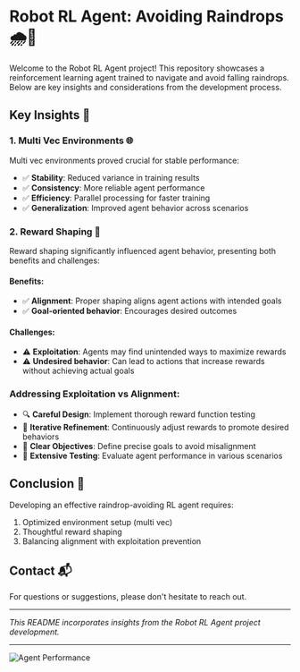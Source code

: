 # Robot RL Agent: Avoiding Raindrops 🌧️🤖

Welcome to the Robot RL Agent project! This repository showcases a reinforcement learning agent trained to navigate and avoid falling raindrops. Below are key insights and considerations from the development process.

## Key Insights 🔑

### 1. Multi Vec Environments 🌐

Multi vec environments proved crucial for stable performance:

- ✅ **Stability**: Reduced variance in training results
- ✅ **Consistency**: More reliable agent performance
- ✅ **Efficiency**: Parallel processing for faster training
- ✅ **Generalization**: Improved agent behavior across scenarios

### 2. Reward Shaping 🎯

Reward shaping significantly influenced agent behavior, presenting both benefits and challenges:

#### Benefits:
- ✅ **Alignment**: Proper shaping aligns agent actions with intended goals
- ✅ **Goal-oriented behavior**: Encourages desired outcomes

#### Challenges:
- ⚠️ **Exploitation**: Agents may find unintended ways to maximize rewards
- ⚠️ **Undesired behavior**: Can lead to actions that increase rewards without achieving actual goals

### Addressing Exploitation vs Alignment:
- 🔍 **Careful Design**: Implement thorough reward function testing
- 🔄 **Iterative Refinement**: Continuously adjust rewards to promote desired behaviors
- 🎯 **Clear Objectives**: Define precise goals to avoid misalignment
- 🧪 **Extensive Testing**: Evaluate agent performance in various scenarios

## Conclusion 🏁

Developing an effective raindrop-avoiding RL agent requires:
1. Optimized environment setup (multi vec)
2. Thoughtful reward shaping
3. Balancing alignment with exploitation prevention

## Contact 📬

For questions or suggestions, please don't hesitate to reach out.

---

*This README incorporates insights from the Robot RL Agent project development.*

---

![Agent Performance](https://github.com/hi-jin/avoid-the-rain-robot/assets/51053567/0798dd1b-ec4a-40df-bb2d-b8ce7d2c510a)
